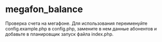 # megafon_balance
Проверка счета на мегафоне. Для использования переименуйте config.example.php в config.php, замените в нем данные абонентов и добавьте в планировщик запуск файла index.php.
